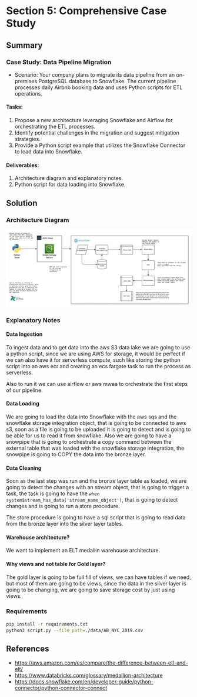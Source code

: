 
# Section 5: Comprehensive Case Study 
## Summary
### Case Study: Data Pipeline Migration
* Scenario: Your company plans to migrate its data pipeline from an on-premises
PostgreSQL database to Snowflake. The current pipeline processes daily Airbnb
booking data and uses Python scripts for ETL operations.
#### Tasks:
1. Propose a new architecture leveraging Snowflake and Airflow for orchestrating the ETL
processes.
2. Identify potential challenges in the migration and suggest mitigation strategies.
3. Provide a Python script example that utilizes the Snowflake Connector to load data into Snowflake.
#### Deliverables:
1. Architecture diagram and explanatory notes.
2. Python script for data loading into Snowflake.

## Solution
### Architecture Diagram
<p align="center">
    <img width="700" alt="Architecture" src="https://github.com/srjefers/airbnb_project/blob/master/section5/Architecture_diagram.jpeg?raw=true">
</p>

### Explanatory Notes
#### Data Ingestion
To ingest data and to get data into the aws S3 data lake we are going to use a python script, since we are using AWS for storage, it would be perfect if we can also have it for serverless compute, such like storing the python script into an aws ecr and creating an ecs fargate task to run the process as serverless.

Also to run it we can use airflow or aws mwaa to orchestrate the first steps of our pipeline.

#### Data Loading
We are going to load the data into Snowflake with the aws sqs and the snowflake storage integration object, that is going to be connected to aws s3, soon as a file is going to be uploaded it is going to detect and is going to be able for us to read it from snowflake. Also we are going to have a snowpipe that is going to orchestrate a copy command between the external table that was loaded with the snowflake storage integration, the snowpipe is going to COPY the data into the bronze layer.

#### Data Cleaning
Soon as the last step was run and the bronze layer table as loaded, we are going to detect the changes with an stream object, that is going to trigger a task, the task is going to have the `when system$stream_has_data('stream_name_object')`, that is going to detect changes and is going to run a store procedure.

The store procedure is going to have a sql script that is going to read data from the bronze layer into the silver layer tables.

#### Warehouse architecture?
We want to implement an ELT medallin warehouse architecture.

#### Why views and not table for Gold layer?
The gold layer is going to be full fill of views, we can have tables if we need, but most of them are going to be views, since the data in the silver layer is going to be changing, we are going to save storage cost by just using views.

### Requirements
```bash
pip install -r requirements.txt
python3 script.py --file_path=./data/AB_NYC_2019.csv 
```

## References
* https://aws.amazon.com/es/compare/the-difference-between-etl-and-elt/
* https://www.databricks.com/glossary/medallion-architecture
* https://docs.snowflake.com/en/developer-guide/python-connector/python-connector-connect
